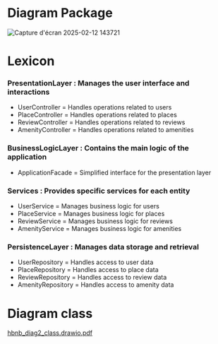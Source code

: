 # Diagram Package

![Capture d'écran 2025-02-12 143721](https://github.com/user-attachments/assets/43651cd9-d91c-4612-bee2-91298e425f71)


# Lexicon

### PresentationLayer : Manages the user interface and interactions
* UserController = Handles operations related to users
* PlaceController = Handles operations related to places
* ReviewController = Handles operations related to reviews
* AmenityController = Handles operations related to amenities

### BusinessLogicLayer : Contains the main logic of the application
* ApplicationFacade = Simplified interface for the presentation layer

### Services : Provides specific services for each entity
* UserService = Manages business logic for users
* PlaceService = Manages business logic for places
* ReviewService = Manages business logic for reviews
* AmenityService = Manages business logic for amenities

### PersistenceLayer : Manages data storage and retrieval
* UserRepository = Handles access to user data
* PlaceRepository = Handles access to place data
* ReviewRepository = Handles access to review data
* AmenityRepository = Handles access to amenity data


# Diagram class

[hbnb_diag2_class.drawio.pdf](https://github.com/user-attachments/files/18780690/hbnb_diag2_class.drawio.pdf)


